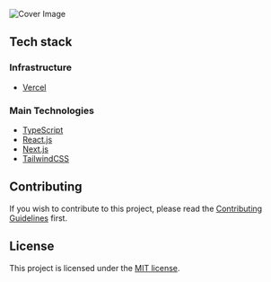 ![Cover Image](https://kevinwolf.cr/opengraph-image)

## Tech stack

### Infrastructure

- [Vercel](https://vercel.com)

### Main Technologies

- [TypeScript](https://typescriptlang.org)
- [React.js](https://reactjs.org/)
- [Next.js](https://nextjs.org)
- [TailwindCSS](https://tailwindcss.com)

## Contributing

If you wish to contribute to this project, please read the [Contributing Guidelines](https://github.com/kevinwolfcr/.github/blob/HEAD/contributing.md) first.

## License

This project is licensed under the [MIT license](./license).
